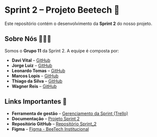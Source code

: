 # Sprint 2 – Projeto Beetech 🐝

Este repositório contém o desenvolvimento da **Sprint 2** do nosso projeto.


## Sobre Nós 👨🏽‍💻

Somos o **Grupo 11** da Sprint 2. A equipe é composta por:

- **Davi Vital** – [GitHub](https://github.com/DaviSPTECH)  
- **Jorge Luiz** – [GitHub](https://github.com/Jorglcs)  
- **Leonardo Tomas** – [GitHub](https://github.com/LeonardoTomas-creator)  
- **Marcos Lopis** – [GitHub](https://github.com/MarcosPereira00)  
- **Thiago da Silva** – [GitHub](https://github.com/Tiago-santos1)
- **Wagner Reis** – [GitHub](https://github.com/WagnerRSBronstein)  


## Links Importantes 🔗

- **Ferramenta de gestão** –  [Gerenciamento da Sprint (Trello)](<https://trello.com/invite/b/68a233ce4687566a9c5cd02a/ATTI3b5e5da7c5aa8ad0b5fd3f96d036974c6C393060/beetech>)  
- **Documentação** –  [Projeto Sprint 2](<https://bandteccom-my.sharepoint.com/:w:/r/personal/victor_loliveira_sptech_school1/_layouts/15/Doc.aspx?sourcedoc=%7BAE6A75B2-F93D-446C-BB82-3132DFEAED79%7D&file=Documenta%25u00e7%25u00e3o%20do%20Projeto.docx&fromShare=true&action=default&mobileredirect=true>)  
- **Repositório GitHub** –  [Repositório Sprint_2](https://github.com/Beetech-SPtech/Sprint_2)
-  **Figma** –  [Figma - BeeTech Institucional](https://www.figma.com/design/R1XHmsodfkaj9o4vuiF2vt/BeeTech-Institucional?node-id=0-1&t=SBraENryqxWmj0iM-0)  

